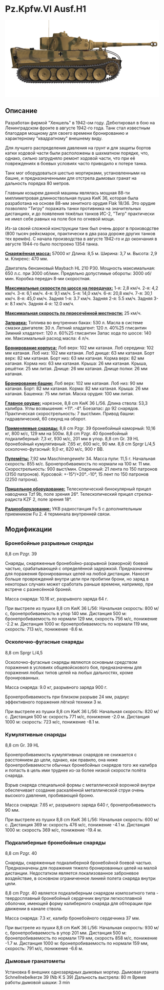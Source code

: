 # Pz.Kpfw.VI Ausf.H1

![_pzvi-h1](../images/_pzvi-h1.png)

## Описание

Разработан фирмой "Хеншель" в 1942-ом году. Дебютировал в бою на Ленинградском фронте в августе 1942-го года. Танк стал известным благодаря мощному для своего времени бронированию и характерному "квадратному" внешнему виду.

Для лучшего распределения давления на грунт и для защиты бортов катки ходовой части были расположены в шахматном порядке, что, однако, сильно затрудняло ремонт ходовой части, что при её повреждениях в боевых условиях часто приводило к потере танка.

Танк мог оборудоваться шестью мортирками, установленными на башне, и предназначенными для отстрела дымовых гранат на дальность порядка 80 метров.

Главным козырем данной машины являлась мощная 88-ти миллиметровая длинноствольная пушка KwK 36, которая была разработана на основе 88-мм зенитного орудия Flak 18/36. Это орудие позволяло "Тигру" поражать танки противника на значительных дистанциях, и до появления тяжёлых танков ИС-2, "Тигр" практически не имел себе равных на поле боя по огневой мощи.

Из-за своей сложной конструкции танк был очень дорог в производстве (800 тысяч рейхсмарок, практически в два раза дороже других танков тех времён). С начала производства в августе 1942-го и до окончания в августе 1944-го было построено 1354 танка.

<b><u>Снаряжённая масса:</u></b> 57000 кг
Длина: 8,5 м.
Ширина: 3,7 м.
Высота: 2,9 м.
Клиренс: 470 мм.

Двигатель бензиновый Maybach HL 210 P30.
Мощность максимальная: 650 л.с. при 3000 об/мин.
Предельно допустимые обороты: 3000 об/мин.
Коробка передач 8-ми скоростная.

<b><u>Максимальные скорости по шоссе на передачах:</u></b>
1-я: 2,8 км/ч.
2-я: 4,2 км/ч.
3-я: 6,1 км/ч.
4-я: 9,1 км/ч.
5-я: 14,0 км/ч.
6-я: 20,8 км/ч.
7-я: 30,1 км/ч.
8-я: 45,0 км/ч.
Задняя 1-я: 3.7 км/ч.
Задняя 2-я: 5.5 км/ч.
Задняя 3-я: 8.1 км/ч.
Задняя 4-я: 12.0 км/ч.

<b><u>Максимальная скорость по пересечённой местности:</u></b> 25 км/ч.

<b><u>Заправка:</u></b>
Топлива во внутренних баках: 530 л.
Масла в системе смазки двигателя: 30 л.
Летний хладагент: 120 л. 40%25 глисантин
Зимний хладагент: 120 л. 60%25 глисантин
Запас хода по шоссе: 140 км.
Максимальный расход масла: 4 л/ч.

<b><u>Бронирование корпуса:</u></b>
Лоб верх: 102 мм катаная.
Лоб середина: 102 мм катаная.
Лоб низ: 102 мм катаная.
Лоб днище: 63 мм катаная.
Борт верх: 82 мм катаная.
Борт низ: 63 мм катаная.
Корма верх: 82 мм катаная.
Корма низ: 63 мм катаная.
Крыша: 26 мм катаная.
Крыша, решётки: 25 мм литая.
Днище: 26 мм катаная.
Днище полки: 26 мм катаная.

<b><u>Бронирование башни:</u></b>
Лоб верх: 102 мм катаная.
Лоб низ: 90 мм катаная.
Борт: 82 мм катаная.
Корма: 82 мм катаная.
Крыша: 26 мм катаная.
Башенка: 75 мм литая.
Маска орудия: 100 мм литая.

<b><u>Главное орудие:</u></b> нарезное, 8,8 cm KwK 36 L/56.
Длина ствола: 53,3 калибра.
Углы возвышения: +11°..-4°.
Боезапас: до 92 снарядов.
Практическая скорострельность: 7 выст/мин.
Привод башни: гидравлический, 60 секунд на оборот.

<b><u>Применяемые снаряды:</u></b>
8,8 cm Pzgr. 39 бронебойный каморный: 10,16 кг, 800 м/с, 129 мм на 500м.
8,8 cm Pzgr. 40 бронебойный подкалиберный: 7,3 кг, 930 м/с, 201 мм в упор.
8,8 cm Gr. 39 HL бронебойный кумулятивный: 7,65 кг, 600 м/с, 90 мм.
8,8 cm Sprgr L/4,5 осколочно-фугасный: 9,0 кг, 820 м/с, 900 г ВВ.

<b><u>Пулемёты:</u></b> 7,92 мм Maschinengewehr 34.
Масса пули: 11,5 г.
Начальная скорость: 855 м/с.
Бронепробиваемость по нормали на 100 м: 11 мм.
Скорострельность: 900 выст/мин.
Спаренный: 21 лента по 150 патронов (3150 патронов).
Курсовой: +-15°/+20°..-10°, 15 лент по 150 патронов (2250 патрона).

<b><u>Прицельное оборудование:</u></b>
Телескопический бинокулярный прицел наводчика Tzf 9b, поле зрения 26°.
Телескопический прицел стрелка-радиста KZF 2, поле зрения 18°.

<b><u>Радиооборудование:</u></b>
УКВ радиостанция Fu 5 с дополнительным приемником Fu 2.
4 терминала внутренней связи.

## Модификации


### Бронебойные разрывные снаряды

8,8 cm Pzgr. 39

Снаряды, снаряженные бронебойно-разрывной (каморной) боевой частью, срабатывающей с определённой задержкой. Предназначены для поражения бронированных целей на любой дистанции. Наносят больше провреждений внутри цели при пробитии брони, но заряд в некоторых случаях может сработать раньше времени, например, при встрече с разнесённой броней.

Масса снаряда: 10.16 кг, разрывного заряда 64 г.

При выстреле из пушки 8,8 cm KwK 36 L/56:
Начальная скорость: 800 м/с, бронепробиваемость в упор 140 мм.
Дистанция 500 м: бронепробиваемость по нормали 129 мм, скорость 756 м/с, понижение -2.2 м.
Дистанция 1000 м: бронепробиваемость по нормали 119 мм, скорость: 713 м/с, понижение -8.6 м.


### Осколочно-фугасные снаряды

8,8 cm Sprgr L/4,5

Осколочно-фугасные снаряды являются основным средством поражения в условиях общевойскового боя, предназначены для поражения любых типов целей на любых дальностях, кроме бронированных.

Масса снаряда: 9.0 кг, разрывного заряда 900 г.

Бронепробиваемость при близком разрыве 24 мм, радиус эффективного поражения лёгкой техники 3 м.

При выстреле из пушки 8,8 cm KwK 36 L/56:
Начальная скорость: 820 м/с.
Дистанция 500 м: скорость 771 м/с, понижение -2.0 м.
Дистанция 1000 м: скорость: 723 м/с, понижение -8.1 м.


### Кумулятивные снаряды

8,8 cm Gr. 39 HL

Бронепробиваемость кумулятивных снарядов не снижается с расстоянием до цели, однако, как правило, она ниже бронепробиваемости обычных бронебойных снарядов того же калибра и попасть в цель ими труднее из-за более низкой скорости полёта снаряда.

Взрыв снаряда специальной формы с металлической воронкой внутри обеспечивает создание раскалённой металлической струи очень высокого давления, пробивающей броню.

Масса снаряда: 7.65 кг, разрывного заряда 640 г, бронепробиваемость 90 мм.

При выстреле из пушки 8,8 cm KwK 36 L/56:
Начальная скорость: 600 м/с.
Дистанция 369 м: скорость 476 м/с, понижение -4.1 м.
Дистанция 1000 м: скорость 369 м/с, понижение -19.4 м.


### Подкалиберные бронебойные снаряды

8,8 cm Pzgr. 40

Снаряды, снаряженные подкалиберной бронебойной боевой частью. Предназначены для поражения тяжело бронированных целей на малой дистанции. Недостатком является локализованное заброневое воздействие, в основном ограниченное линией полета снаряда внутри цели.

8,8 cm Pzgr. 40 является подкалиберным снарядом композитного типа - твердосплавный бронебойный сердечник внутри легкосплавной оболочки, имеющей форму калиберного снаряда для обтюрации при движении в канале ствола.

Масса снаряда: 7.3 кг, калибр бронебойного сердечника 37 мм.

При выстреле из пушки 8,8 cm KwK 36 L/56:
Начальная скорость: 930 м/с, бронепробиваемость в упор 201 мм.
Дистанция 500 м: бронепробиваемость по нормали 179 мм, скорость 858 м/с, понижение -1.7 м.
Дистанция 1000 м: бронепробиваемость по нормали 159 мм, скорость: 791 м/с, понижение -6.6 м.


### Дымовые гранатометы

Установка 6 внешних однозарядных дымовых мортир.
Дымовая граната Schnellnebelkerze 39 (Nb K S 39)
Дальность выстрела: 80 m
Время работы дымовой шашки: 3 min